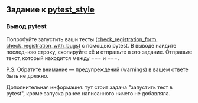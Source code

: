## Задание к [pytest_style](../solutions/pytest_style.py)

### Вывод pytest

Попробуйте запустить ваши тесты ([check_registration_form](../check_registration_form.py),
[check_registration_with_bugs](../check_registration_with_bugz.py))
с помощью pytest. В выводе найдите последнюю строку, скопируйте её и отправьте в это задание. Отправьте текст, который
находится между === и ===.

P.S. Обратите внимание — предупреждений (warnings) в вашем ответе быть не должно.

Дополнительная информация: тут стоит задача "запустить тест в pytest",
кроме запуска ранее написанного ничего не добавляла.
